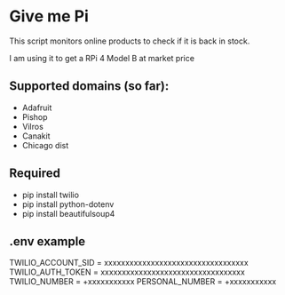 # Give me Pi
This script monitors online products to check if it is back in stock. 

I am using it to get a RPi 4 Model B at market price

## Supported domains (so far):
- Adafruit
- Pishop
- Vilros
- Canakit
- Chicago dist


## Required

- pip install twilio
- pip install python-dotenv
- pip install beautifulsoup4

## .env example
TWILIO_ACCOUNT_SID = xxxxxxxxxxxxxxxxxxxxxxxxxxxxxxxxxx
TWILIO_AUTH_TOKEN = xxxxxxxxxxxxxxxxxxxxxxxxxxxxxxxxxx
TWILIO_NUMBER = +xxxxxxxxxxx
PERSONAL_NUMBER = +xxxxxxxxxxx

